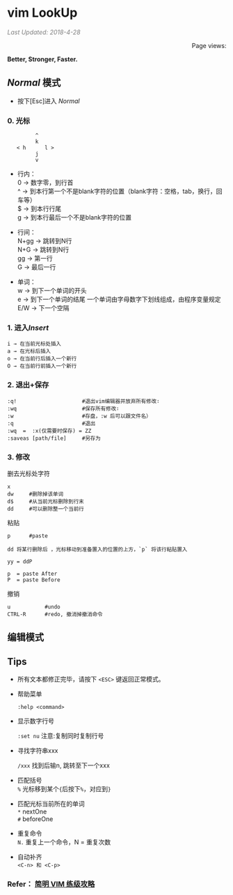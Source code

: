 # vim LookUp

<i style="color:grey">Last Updated: 2018-4-28</i>
<script async src="//dn-lbstatics.qbox.me/busuanzi/2.3/busuanzi.pure.mini.js"></script>
<span id="busuanzi_container_page_pv" style="float:right;">
  Page views: <span id="busuanzi_value_page_pv"></span>
</span><br>










**Better, Stronger, Faster.**





## *Normal* 模式
* 按下[Esc]进入 *Normal*



### 0. 光标

             ^
             k
       < h      l >
             j
             v

* 行内：  
0 → 数字零，到行首  
^ → 到本行第一个不是blank字符的位置（blank字符：空格，tab，换行，回车等）  
$ → 到本行行尾  
g → 到本行最后一个不是blank字符的位置

* 行间：  
N+gg → 跳转到N行  
N+G → 跳转到N行  
gg → 第一行  
G → 最后一行 

* 单词：  
w → 到下一个单词的开头  
e → 到下一个单词的结尾  一个单词由字母数字下划线组成，由程序变量规定  
E/W → 下一个空隔


 


### 1. 进入*Insert*

    i → 在当前光标处插入
    a → 在光标后插入
    o → 在当前行后插入一个新行
    O → 在当前行前插入一个新行






### 2. 退出+保存

    :q!                     #退出vim编辑器并放弃所有修改∶
    :wq                     #保存所有修改∶
    :w                      #存盘，:w 后可以跟文件名）  
    :q                      #退出  
    :wq  =  :x(仅需要时保存) = ZZ  
    :saveas [path/file]     #另存为





### 3. 修改
删去光标处字符

    x
    dw     #删除掉该单词
    d$     #从当前光标删除到行末
    dd     #可以删除整一个当前行


粘贴

    p      #paste

    dd 将某行删除后 ，光标移动到准备置入的位置的上方，`p` 将该行粘贴置入

    yy = ddP

    p  = paste After  
    P  = paste Before


撤销

    u           #undo
    CTRL-R      #redo, 撤消掉撤消命令








## 编辑模式








## Tips

* 所有文本都修正完毕，请按下 ```<ESC>``` 键返回正常模式。



* 帮助菜单

    ```:help <command>```






* 显示数字行号

    ```:set nu```    注意:复制同时复制行号





* 寻找字符串xxx

    ```/xxx```       找到后输n, 跳转至下一个xxx






* 匹配括号  
    ```%```          光标移到某个`{`后按下`%`，对应到`}`

* 匹配光标当前所在的单词  
    ```*```          nextOne  
    ```#```          beforeOne
 
* 重复命令  
    ```N.```          重复上一个命令，N = 重复次数

* 自动补齐   
    ```<C-n> 和 <C-p>```












<!-- 

### 宏录制
### 分屏: :split 和 vsplit
### 可视化
 -->


### Refer： [简明 VIM 练级攻略](https://coolshell.cn/articles/5426.html)
